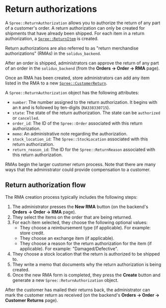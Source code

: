 # Return authorizations

A `Spree::ReturnAuthorization` allows you to authorize the return of any part of
a customer's order. A return authorization can only be created for shipments
that have already been shipped. For each item in a return authorization, a
[`Spree::ReturnItem`][return-items] is created.

Return authorizations are also referred to as "return
merchandise authorizations" (RMAs) in the `solidus_backend`.

After an order is shipped, administrators can approve the return of any part
of an order in the `solidus_backend` (from the **Orders -> Order -> RMA** page).

Once an RMA has been created, store administrators can add any item listed in
the RMA to a new [`Spree::CustomerReturn`][customer-returns].

A `Spree::ReturnAuthorization` object has the following attributes:

- `number`: The number assigned to the return authorization. It begins with an
  `R` and is followed by ten-digits (`RA338330715`).
- `state`: The state of the return authorization. The state can be `authorized`
  or `cancelled`. 
- `order_id`: The ID of the `Spree::Order` associated with this return
  authorization. 
- `memo`: An administrative note regarding the authorization.
- `stock_location_id`: The `Spree::StockLocation` associated with this return
  authorization.
- `return_reason_id`: The ID for the `Spree::ReturnReason` associated with this
  return authorization.

RMAs begin the larger customer return process. Note that there are many ways
that the administrator could provide compensation to a customer.

[customer-returns]: customer-returns.md
[return-items]: return-items.md

## Return authorization flow

The RMA creation process typically includes the following steps:

1. The administrator presses the **New RMA** button (on the backend's **Orders
   -> Order -> RMA** page).
2. They select the items on the order that are being returned.
3. For each item selected, they choose the following optional values:
   - They choose a reimbursement type (if applicable). For example: store credit.
   - They choose an exchange item (if applicable).
   - They choose a reason for the return authorization for the item (if
     applicable). For example: "Damaged/Defective".
4. They choose a stock location that the return is authorized to be shipped to.
5. They write a memo that documents why the return authorization is being
   created.  
6. Once the new RMA form is completed, they press the **Create** button and
   generate a new `Spree::ReturnAuthorization` object. 

After the customer has mailed their returns back, the administrator can mark
the customer return as received (on the backend's **Orders -> Order -> Customer
Returns** page).

<!-- TODO:
  Again, we should add links here once additional returns documentation exists
  here.
-->
